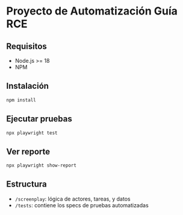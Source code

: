 # Proyecto de Automatización Guía RCE

## Requisitos

- Node.js >= 18
- NPM

## Instalación

```bash
npm install
```

## Ejecutar pruebas

```bash
npx playwright test
```

## Ver reporte

```bash
npx playwright show-report
```

## Estructura

- `/screenplay`: lógica de actores, tareas, y datos
- `/tests`: contiene los specs de pruebas automatizadas